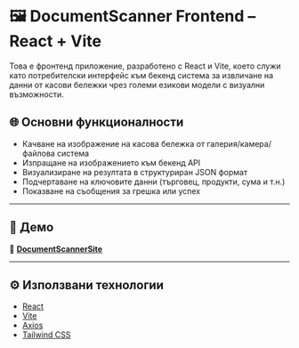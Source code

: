 # 🖼️ DocumentScanner Frontend – React + Vite

Това е фронтенд приложение, разработено с React и Vite, което служи като потребителски интерфейс към бекенд система за извличане на данни от касови бележки чрез големи езикови модели с визуални възможности.

## 🌐 Основни функционалности

- Качване на изображение на касова бележка от галерия/камера/файлова система
- Изпращане на изображението към бекенд API
- Визуализиране на резултата в структуриран JSON формат
- Подчертаване на ключовите данни (търговец, продукти, сума и т.н.)
- Показване на съобщения за грешка или успех

---

## 🧪 Демо

🔗 **[DocumentScannerSite](https://document-scanner-site.vercel.app/)**

---

## ⚙️ Използвани технологии

- [React](https://reactjs.org/)
- [Vite](https://vitejs.dev/)
- [Axios](https://axios-http.com/)
- [Tailwind CSS](https://tailwindcss.com/)
